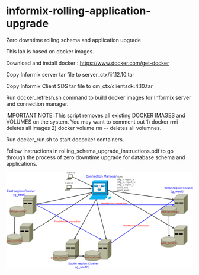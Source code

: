 # informix-rolling-application-upgrade
Zero downtime rolling schema and application upgrade

This lab is based on docker images. 

Download and install docker : https://www.docker.com/get-docker

Copy Informix server tar file to server_ctx/iif.12.10.tar

Copy Informix Client SDS tar file to cm_ctx/clientsdk.4.10.tar

Run docker_refresh.sh command to build docker images for Informix server and connection manager. 

IMPORTANT NOTE: This script removes all existing DOCKER IMAGES and VOLUMES on the system. You may want to comment out 1) docker rmi -- deletes all images 2) docker volume rm -- deletes all volumnes. 

Run docker_run.sh to start dococker containers.

Follow instructions in rolling_schema_upgrade_instructions.pdf to go through the process of zero downtime upgrade for database schema and applications.


![alt text](block_diagram.png "Block Diagram for the demo scenario")
